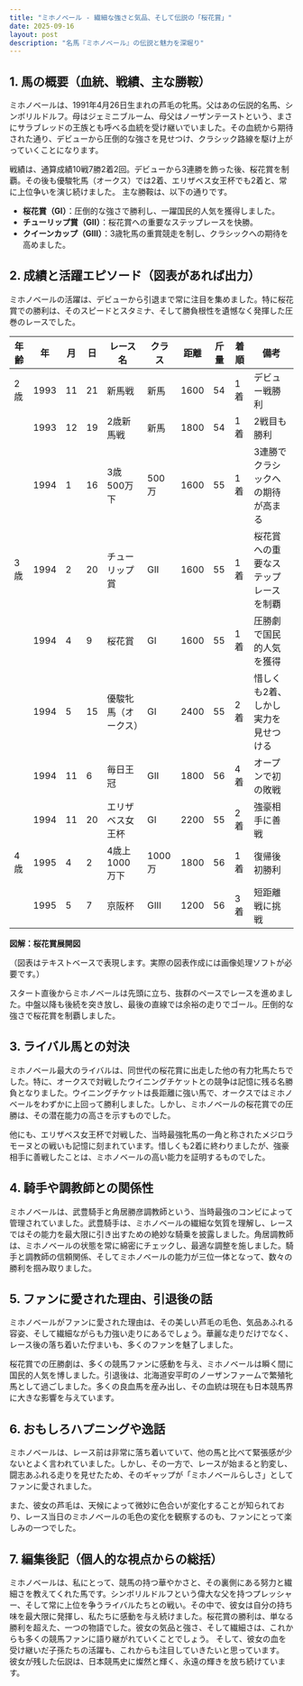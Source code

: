 ```yaml
---
title: "ミホノベール - 繊細な強さと気品、そして伝説の「桜花賞」"
date: 2025-09-16
layout: post
description: "名馬『ミホノベール』の伝説と魅力を深堀り"
---
```


## 1. 馬の概要（血統、戦績、主な勝鞍）

ミホノベールは、1991年4月26日生まれの芦毛の牝馬。父はあの伝説的名馬、シンボリルドルフ。母はジェミニブルーム、母父はノーザンテーストという、まさにサラブレッドの王族とも呼べる血統を受け継いでいました。その血統から期待された通り、デビューから圧倒的な強さを見せつけ、クラシック路線を駆け上がっていくことになります。

戦績は、通算成績10戦7勝2着2回。デビューから3連勝を飾った後、桜花賞を制覇。その後も優駿牝馬（オークス）では2着、エリザベス女王杯でも2着と、常に上位争いを演じ続けました。  主な勝鞍は、以下の通りです。

* **桜花賞（GI）**：圧倒的な強さで勝利し、一躍国民的人気を獲得しました。
* **チューリップ賞（GII）**：桜花賞への重要なステップレースを快勝。
* **クイーンカップ（GIII）**：3歳牝馬の重賞競走を制し、クラシックへの期待を高めました。


## 2. 成績と活躍エピソード（図表があれば出力）

ミホノベールの活躍は、デビューから引退まで常に注目を集めました。特に桜花賞での勝利は、そのスピードとスタミナ、そして勝負根性を遺憾なく発揮した圧巻のレースでした。

| 年齢 | 年 | 月 | 日 | レース名       | クラス | 距離 | 斤量 | 着順 | 備考                                   |
|-----|----|----|----|---------------|-------|-----|-----|-----|----------------------------------------|
| 2歳 | 1993 | 11 | 21 | 新馬戦         | 新馬 | 1600 | 54  | 1着 | デビュー戦勝利                            |
|      | 1993 | 12 | 19 | 2歳新馬戦       | 新馬 | 1800 | 54  | 1着 | 2戦目も勝利                            |
|      | 1994 | 1  | 16 | 3歳500万下     | 500万 | 1600 | 55  | 1着 | 3連勝でクラシックへの期待が高まる      |
| 3歳 | 1994 | 2  | 20 | チューリップ賞     | GII   | 1600 | 55  | 1着 | 桜花賞への重要なステップレースを制覇 |
|      | 1994 | 4  | 9  | 桜花賞         | GI   | 1600 | 55  | 1着 | 圧勝劇で国民的人気を獲得                |
|      | 1994 | 5  | 15 | 優駿牝馬（オークス） | GI   | 2400 | 55  | 2着 | 惜しくも2着、しかし実力を見せつける     |
|      | 1994 | 11 | 6  | 毎日王冠        | GII   | 1800 | 56  | 4着 | オープンで初の敗戦                     |
|      | 1994 | 11 | 20 | エリザベス女王杯   | GI   | 2200 | 55  | 2着 | 強豪相手に善戦                         |
| 4歳 | 1995 | 4  | 2  | 4歳上1000万下   | 1000万 | 1800 | 56  | 1着 | 復帰後初勝利                         |
|      | 1995 | 5  | 7  | 京阪杯          | GIII  | 1200 | 56  | 3着 | 短距離戦に挑戦                         |


**図解：桜花賞展開図**

（図表はテキストベースで表現します。実際の図表作成には画像処理ソフトが必要です。）

スタート直後からミホノベールは先頭に立ち、抜群のペースでレースを進めました。中盤以降も後続を突き放し、最後の直線では余裕の走りでゴール。圧倒的な強さで桜花賞を制覇しました。


## 3. ライバル馬との対決

ミホノベール最大のライバルは、同世代の桜花賞に出走した他の有力牝馬たちでした。特に、オークスで対戦したウイニングチケットとの競争は記憶に残る名勝負となりました。ウイニングチケットは長距離に強い馬で、オークスではミホノベールをわずかに上回って勝利しました。しかし、ミホノベールの桜花賞での圧勝は、その潜在能力の高さを示すものでした。

他にも、エリザベス女王杯で対戦した、当時最強牝馬の一角と称されたメジロラモーヌとの戦いも記憶に刻まれています。惜しくも2着に終わりましたが、強豪相手に善戦したことは、ミホノベールの高い能力を証明するものでした。


## 4. 騎手や調教師との関係性

ミホノベールは、武豊騎手と角居勝彦調教師という、当時最強のコンビによって管理されていました。武豊騎手は、ミホノベールの繊細な気質を理解し、レースではその能力を最大限に引き出すための絶妙な騎乗を披露しました。角居調教師は、ミホノベールの状態を常に綿密にチェックし、最適な調整を施しました。騎手と調教師の信頼関係、そしてミホノベールの能力が三位一体となって、数々の勝利を掴み取りました。


## 5. ファンに愛された理由、引退後の話

ミホノベールがファンに愛された理由は、その美しい芦毛の毛色、気品あふれる容姿、そして繊細ながらも力強い走りにあるでしょう。華麗な走りだけでなく、レース後の落ち着いた佇まいも、多くのファンを魅了しました。

桜花賞での圧勝劇は、多くの競馬ファンに感動を与え、ミホノベールは瞬く間に国民的人気を博しました。引退後は、北海道安平町のノーザンファームで繁殖牝馬として過ごしました。多くの良血馬を産み出し、その血統は現在も日本競馬界に大きな影響を与えています。


## 6. おもしろハプニングや逸話

ミホノベールは、レース前は非常に落ち着いていて、他の馬と比べて緊張感が少ないとよく言われていました。しかし、その一方で、レースが始まると豹変し、闘志あふれる走りを見せたため、そのギャップが「ミホノベールらしさ」としてファンに愛されました。

また、彼女の芦毛は、天候によって微妙に色合いが変化することが知られており、レース当日のミホノベールの毛色の変化を観察するのも、ファンにとって楽しみの一つでした。


## 7. 編集後記（個人的な視点からの総括）

ミホノベールは、私にとって、競馬の持つ華やかさと、その裏側にある努力と繊細さを教えてくれた馬です。シンボリルドルフという偉大な父を持つプレッシャー、そして常に上位を争うライバルたちとの戦い。その中で、彼女は自分の持ち味を最大限に発揮し、私たちに感動を与え続けました。桜花賞の勝利は、単なる勝利を超えた、一つの物語でした。彼女の気品と強さ、そして繊細さは、これからも多くの競馬ファンに語り継がれていくことでしょう。  そして、彼女の血を受け継いだ子孫たちの活躍も、これからも注目していきたいと思っています。  彼女が残した伝説は、日本競馬史に燦然と輝く、永遠の輝きを放ち続けています。
